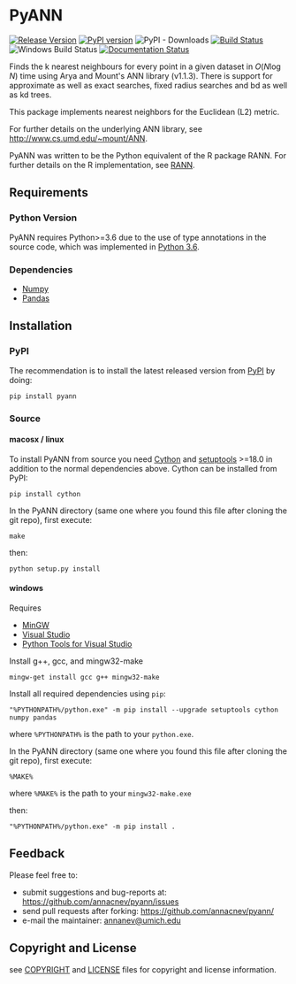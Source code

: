 # PyANN

[![Release Version](https://img.shields.io/github/release/annacnev/pyann.svg)](https://github.com/annacnev/pyann/releases/latest)
[![PyPI version](https://badge.fury.io/py/pyann.svg)](https://badge.fury.io/py/pyann)
![PyPI - Downloads](https://img.shields.io/pypi/dm/pyann?color=limegreen&label=pypi%20downloads)
[![Build Status](https://img.shields.io/travis/annacnev/pyann/master.svg?label=Linux%20CI&logo=travis&logoColor=white)](https://travis-ci.org/annacnev/pyann)
![Windows Build Status](https://img.shields.io/appveyor/ci/annacnev/pyann/master.svg?label=Windows%20CI&logo=appveyor&logoColor=white)
[![Documentation Status](https://readthedocs.org/projects/pyann/badge/?version=latest)](https://pyann.readthedocs.io/en/latest/?badge=latest)


Finds the k nearest neighbours for every point in a given dataset
in $O(N \log {N})$ time using Arya and Mount's ANN library (v1.1.3). There is
support for approximate as well as exact searches, fixed radius searches
and bd as well as kd trees.

This package implements nearest neighbors for the Euclidean (L2) metric.

For further details on the underlying ANN library, see http://www.cs.umd.edu/~mount/ANN.

PyANN was written to be the Python equivalent of the R package RANN. For further details on the R implementation, see [RANN](https://github.com/jefferislab/RANN).

## Requirements

### Python Version

PyANN requires Python>=3.6 due to the use of type annotations in the source code, which was implemented in [Python 3.6](https://www.python.org/dev/peps/pep-0526/#non-goals).

### Dependencies
   * [Numpy](https://numpy.org)
   * [Pandas](https://pandas.pydata.org/pandas-docs/stable/#)

## Installation

### PyPI

The recommendation is to install the latest released version from [PyPI](https://pypi.org/project/pyann/0.0.1/) by doing:

```
pip install pyann
```

### Source

#### macosx / linux

To install PyANN from source you need [Cython](https://pypi.org/project/Cython/) and [setuptools](https://pypi.org/project/setuptools/) >=18.0 in addition to the normal dependencies above. Cython can be installed from PyPI:

```
pip install cython
```

In the PyANN directory (same one where you found this file after cloning the git repo), first execute:
```
make
```
then:
```
python setup.py install
```
#### windows

Requires 
- [MinGW](http://www.mingw.org/wiki/getting_started)
- [Visual Studio](https://visualstudio.microsoft.com/downloads/)
- [Python Tools for Visual Studio](https://docs.microsoft.com/en-us/visualstudio/python/installing-python-support-in-visual-studio?view=vs-2019)


Install g++, gcc, and mingw32-make

```
mingw-get install gcc g++ mingw32-make
```

Install all required dependencies using `pip`:

```
"%PYTHONPATH%/python.exe" -m pip install --upgrade setuptools cython numpy pandas
```
where `%PYTHONPATH%` is the path to your `python.exe`.

In the PyANN directory (same one where you found this file after cloning the git repo), first execute:

```
%MAKE%
```
where `%MAKE%` is the path to your `mingw32-make.exe`

then:

```
"%PYTHONPATH%/python.exe" -m pip install .
```

## Feedback
Please feel free to:

* submit suggestions and bug-reports at: <https://github.com/annacnev/pyann/issues>
* send pull requests after forking: <https://github.com/annacnev/pyann/>
* e-mail the maintainer: <annanev@umich.edu>

## Copyright and License
see [COPYRIGHT](COPYRIGHT.md) and [LICENSE](LICENSE.md) files for copyright and license information.
